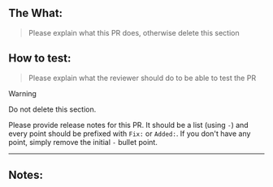 ## The What:

> Please explain what this PR does, otherwise delete this section


## How to test:

> Please explain what the reviewer should do to be able to test the PR



> [!WARNING]
> Do not delete this section.
> 
> Please provide release notes for this PR. It should be a list (using `-`) and every point should be prefixed with `Fix:` or `Added:`.
> If you don't have any point, simply remove the initial `-` bullet point.

---

Notes:
-  

